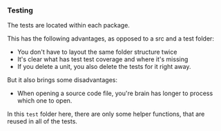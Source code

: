 ### Testing

The tests are located within each package.

This has the following advantages, as opposed to a src
and a test folder:

- You don't have to layout the same folder structure twice
- It's clear what has test test coverage and where it's missing
- If you delete a unit, you also delete the tests for it right away.

But it also brings some disadvantages:

- When opening a source code file, you're brain has longer to process
which one to open.

In this `test` folder here, there are only some helper functions,
that are reused in all of the tests.
